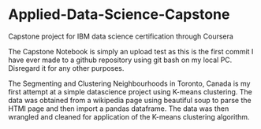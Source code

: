 # Applied-Data-Science-Capstone
Capstone project for IBM data science certification through Coursera

The Capstone Notebook is simply an upload test as this is the first commit I have ever made to a github repository using git bash on my local PC. 
Disregard it for any other purposes.

The Segmenting and Clustering Neighbourhoods in Toronto, Canada is my first attempt at a simple datascience project using K-means clustering. 
The data was obtained from a wikipedia page using beautiful soup to parse the HTMl page and then import a pandas dataframe. 
The data was then wrangled and cleaned for application of the K-means clustering algorithm.